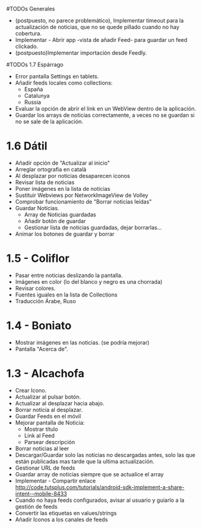 #TODOs Generales

- (postpuesto, no parece problemático), Implementar timeout para la actualización de noticias, que no se quede pillado cuando no hay cobertura.
- Implementar - Abrir app -vista de añadir Feed-  para guardar un feed clickado.
- (postpuesto)Implementar importación desde Feedly.


#TODOs 1.7 Espárrago

- Error pantalla Settings en tablets.
- Añadir feeds locales como collections:
    - España
    - Catalunya
    - Russia
- Evaluar la opción de abrir el link en un WebView dentro de la aplicación.
- Guardar los arrays de noticias correctamente, a veces no se guardan si no se sale de la aplicación.


# 1.6 Dátil
- Añadir opción de "Actualizar al inicio"
- Arreglar ortografía en català
- Al desplazar por noticias desaparecen iconos
- Revisar lista de noticias
- Poner imágenes en la lista de noticias
- Sustituir Webviews por NetworkImageView de Volley
- Comprobar funcionamiento de "Borrar noticias leídas"
- Guardar Notícias.
    - Array de Noticias guardadas
    - Añadir botón de guardar
    - Gestionar lista de noticias guardadas, dejar borrarlas...
- Animar los botones de guardar y borrar





# 1.5 - Coliflor
- Pasar entre noticias deslizando la pantalla.
- Imágenes en color (lo del blanco y negro es una chorrada)
- Revisar colores.
- Fuentes iguales en la lista de Collections
- Traducción Árabe, Ruso



# 1.4 - Boniato
- Mostrar imágenes en las noticias. (se podría mejorar)
- Pantalla "Acerca de".


# 1.3 - Alcachofa
- Crear Icono.
- Actualizar al pulsar botón.
- Actualizar al desplazar hacia abajo.
- Borrar noticia al desplazar.
- Guardar Feeds en el móvil
- Mejorar pantalla de Noticia:
  - Mostrar título
  - Link al Feed
  - Parsear descripción
- Borrar noticias al leer
- Descargar/Guardar solo las noticias no descargadas antes, solo las que están publicadas mas tarde que la ultima actualización.
- Gestionar URL de feeds
- Guardar array de noticias siempre que se actualice el array
- Implementar - Compartir enlace
http://code.tutsplus.com/tutorials/android-sdk-implement-a-share-intent--mobile-8433
- Cuando no haya feeds configurados, avisar al usuario y guiarlo a la gestión de feeds
- Convertir las etiquetas en values/strings
- Añadir Iconos a los canales de feeds
